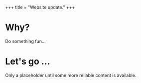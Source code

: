 +++
title = "Website update."
+++

# Why?

Do something fun...


# Let's go ...

Only a placeholder until some more reliable content is available.
